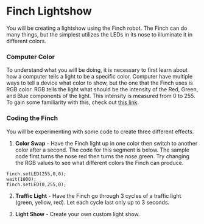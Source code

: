 # Finch Lightshow

You will be creating a lightshow using the Finch robot.  The Finch can do many things, but the simplest utilizes the LEDs in its nose to illuminate it in different colors.

### Computer Color
To understand what you will be doing, it is necessary to first learn about how a computer tells a light to be a specific color.  Computer have multiple ways to tell a device what color to show, but the one that the Finch uses is RGB color.  RGB tells the light what should be the intensity of the Red, Green, and Blue components of the light.  This intensity is measured from 0 to 255.  To gain some familiarity with this, check out [this link](https://www.w3schools.com/colors/colors_rgb.asp).

### Coding the Finch
You will be experimenting with some code to create three different effects.

1. **Color Swap** - Have the Finch light up in one color then switch to another color after a second.  The code for this segment is below.  The sample code first turns the nose red then turns the nose green.  Try changing the RGB values to see what different colors the Finch can produce.

```
finch.setLED(255,0,0);
wait(1000);
finch.setLED(0,255,0);
```

2. **Traffic Light** - Have the Finch go through 3 cycles of a traffic light (green, yellow, red).  Let each cycle last only up to 3 seconds.

3. **Light Show** - Create your own custom light show.
